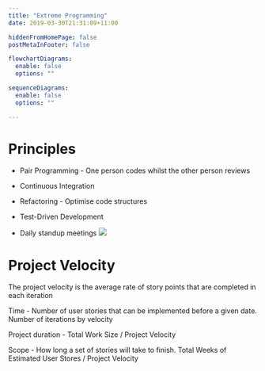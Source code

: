 ```yaml
---
title: "Extreme Programming"
date: 2019-03-30T21:31:09+11:00

hiddenFromHomePage: false
postMetaInFooter: false

flowchartDiagrams:
  enable: false
  options: ""

sequenceDiagrams: 
  enable: false
  options: ""

---
```


# Principles

* Pair Programming - One person codes whilst the other person reviews
* Continuous Integration
* Refactoring - Optimise code structures
* Test-Driven Development

* Daily standup meetings
![](Snipaste_2019-03-30_21-44-46.png)




# Project Velocity
The project velocity is the average rate of story points that are completed in each iteration

Time - Number of user stories that can be implemented before a given date.
Number of iterations by velocity


Project duration - Total Work Size / Project Velocity

Scope - How long a set of stories will take to finish.
Total Weeks of Estimated User Stores / Project Velocity